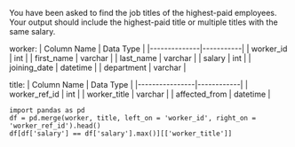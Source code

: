 You have been asked to find the job titles of the highest-paid employees.
Your output should include the highest-paid title or multiple titles with the same salary.

worker:
| Column Name  | Data Type |
|--------------|-----------|
| worker_id    | int       |
| first_name   | varchar   |
| last_name    | varchar   |
| salary       | int       |
| joining_date | datetime  |
| department   | varchar   |

title:
| Column Name    | Data Type  |
|----------------|------------|
| worker_ref_id  | int        |
| worker_title   | varchar    |
| affected_from  | datetime   |

```
import pandas as pd
df = pd.merge(worker, title, left_on = 'worker_id', right_on = 'worker_ref_id').head()
df[df['salary'] == df['salary'].max()][['worker_title']]
```
